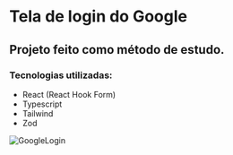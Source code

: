 # Tela de login do Google
## Projeto feito como método de estudo.

### Tecnologias utilizadas:
- React (React Hook Form)
- Typescript
- Tailwind
- Zod

![GoogleLogin](https://github.com/diegofmsantos/form-google/assets/105954958/b931cc1a-6c44-4a9d-92d4-87500e00dac7)


